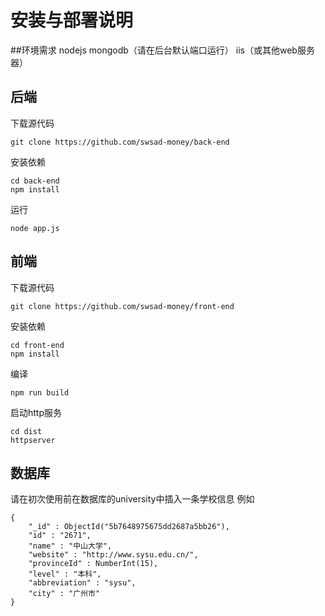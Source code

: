 # 安装与部署说明

##环境需求
nodejs
mongodb（请在后台默认端口运行）
iis（或其他web服务器）

## 后端
下载源代码
```
git clone https://github.com/swsad-money/back-end
```
安装依赖
```
cd back-end
npm install
```
运行
```
node app.js
```


## 前端

下载源代码
```
git clone https://github.com/swsad-money/front-end
```
安装依赖
```
cd front-end
npm install
```
编译
```
npm run build
```
启动http服务
```
cd dist
httpserver
```


## 数据库

请在初次使用前在数据库的university中插入一条学校信息
例如
```
{ 
    "_id" : ObjectId("5b7648975675dd2687a5bb26"), 
    "id" : "2671", 
    "name" : "中山大学", 
    "website" : "http://www.sysu.edu.cn/", 
    "provinceId" : NumberInt(15), 
    "level" : "本科", 
    "abbreviation" : "sysu", 
    "city" : "广州市"
}
```
